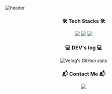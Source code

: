 <img src="https://capsule-render.vercel.app/api?type=waving&color=auto&height=300&section=header&text=Welcome%20to%20Han%20Suyeon's%20GitHub👋&fontSize=40" alt="header">


<h3 align="center"> 🛠️ Tech Stacks 🛠️ </h3>
<div align="center">
    <img src="https://img.shields.io/badge/javascript-%23323330.svg?style=for-the-badge&logo=javascript&logoColor=%23F7DF1E" />
    <img src="https://img.shields.io/badge/Solidity-%23363636.svg?style=for-the-badge&logo=solidity&logoColor=white" />
    <img src="https://img.shields.io/badge/react-%2320232a.svg?style=for-the-badge&logo=react&logoColor=%2361DAFB" />
</div>

<h3 align="center"> 💻 DEV's log 💻 </h3>
<div align="center">
    <a href="https://github.com/eungyeole/velog-readme-stats" style="text-decoration: none;">
        <img src="https://velog-readme-stats.vercel.app/api?name=learnbuildgrow" alt="Velog's GitHub stats"/>
    </a>
</div>

<h3 align="center"> 📬️ Contact Me 📬 </h3>
<div align="center">
    <a href="mailto:hansuyeon.dev@gmail.com">
    <img
      src="https://img.shields.io/badge/hansuyeon.dev@gmail.com-D14836?style=for-the-badge&logo=gmail&logoColor=white"/>
  </a>
</div>
